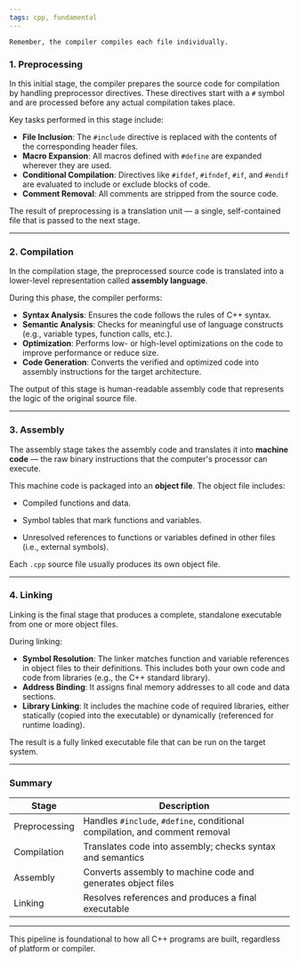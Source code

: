 ```yaml
---
tags: cpp, fundamental
---
```


```ad-note
Remember, the compiler compiles each file individually.
```

### 1. **Preprocessing**

In this initial stage, the compiler prepares the source code for compilation by handling preprocessor directives. These directives start with a `#` symbol and are processed before any actual compilation takes place.

Key tasks performed in this stage include:

- **File Inclusion**: The `#include` directive is replaced with the contents of the corresponding header files.
- **Macro Expansion**: All macros defined with `#define` are expanded wherever they are used.
- **Conditional Compilation**: Directives like `#ifdef`, `#ifndef`, `#if`, and `#endif` are evaluated to include or exclude blocks of code.
- **Comment Removal**: All comments are stripped from the source code.

The result of preprocessing is a translation unit — a single, self-contained file that is passed to the next stage.

---

### 2. **Compilation**

In the compilation stage, the preprocessed source code is translated into a lower-level representation called **assembly language**.

During this phase, the compiler performs:

- **Syntax Analysis**: Ensures the code follows the rules of C++ syntax.
- **Semantic Analysis**: Checks for meaningful use of language constructs (e.g., variable types, function calls, etc.).
- **Optimization**: Performs low- or high-level optimizations on the code to improve performance or reduce size.
- **Code Generation**: Converts the verified and optimized code into assembly instructions for the target architecture.

The output of this stage is human-readable assembly code that represents the logic of the original source file.

---

### 3. **Assembly**

The assembly stage takes the assembly code and translates it into **machine code** — the raw binary instructions that the computer's processor can execute.

This machine code is packaged into an **object file**. The object file includes:

- Compiled functions and data.
    
- Symbol tables that mark functions and variables.
    
- Unresolved references to functions or variables defined in other files (i.e., external symbols).
    

Each `.cpp` source file usually produces its own object file.

---

### 4. **Linking**

Linking is the final stage that produces a complete, standalone executable from one or more object files.

During linking:

- **Symbol Resolution**: The linker matches function and variable references in object files to their definitions. This includes both your own code and code from libraries (e.g., the C++ standard library).
- **Address Binding**: It assigns final memory addresses to all code and data sections.
- **Library Linking**: It includes the machine code of required libraries, either statically (copied into the executable) or dynamically (referenced for runtime loading).

The result is a fully linked executable file that can be run on the target system.

---

### Summary

|Stage|Description|
|---|---|
|Preprocessing|Handles `#include`, `#define`, conditional compilation, and comment removal|
|Compilation|Translates code into assembly; checks syntax and semantics|
|Assembly|Converts assembly to machine code and generates object files|
|Linking|Resolves references and produces a final executable|

---

This pipeline is foundational to how all C++ programs are built, regardless of platform or compiler. 